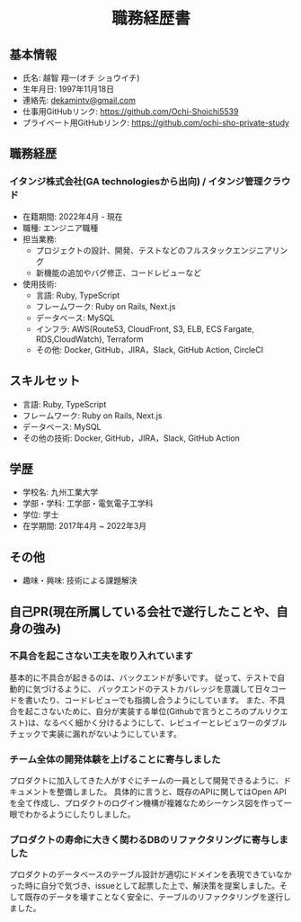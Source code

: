 <div style="text-align: center;">
 <h1>職務経歴書</h1>
</div>

## 基本情報
- 氏名: 越智 翔一(オチ ショウイチ)
- 生年月日: 1997年11月18日
- 連絡先: dekamintv@gmail.com
- 仕事用GitHubリンク: https://github.com/Ochi-Shoichi5539
- プライベート用GitHubリンク: https://github.com/ochi-sho-private-study


## 職務経歴

### イタンジ株式会社(GA technologiesから出向) / イタンジ管理クラウド
- 在籍期間: 2022年4月 - 現在
- 職種: エンジニア職種
- 担当業務:
  - プロジェクトの設計、開発、テストなどのフルスタックエンジニアリング
  - 新機能の追加やバグ修正、コードレビューなど
- 使用技術: 
  - 言語: Ruby, TypeScript
  - フレームワーク: Ruby on Rails, Next.js
  - データベース: MySQL
  - インフラ: AWS(Route53, CloudFront, S3, ELB, ECS Fargate, RDS,CloudWatch), Terraform
  - その他: Docker, GitHub，JIRA，Slack, GitHub Action, CircleCI

## スキルセット
- 言語: Ruby, TypeScript
- フレームワーク: Ruby on Rails, Next.js
- データベース: MySQL
- その他の技術: Docker, GitHub，JIRA，Slack, GitHub Action

## 学歴
- 学校名: 九州工業大学
- 学部・学科: 工学部・電気電子工学科
- 学位: 学士
- 在学期間: 2017年4月 ~ 2022年3月

## その他
- 趣味・興味: 技術による課題解決

<div style="page-break-before:always"></div>

## 自己PR(現在所属している会社で遂行したことや、自身の強み)
<!-- ここに自己PRを記述します。経歴やスキルだけでなく、自分の強みや価値観、チームでの役割などをアピールする -->

### 不具合を起こさない工夫を取り入れています
基本的に不具合が起きるのは、バックエンドが多いです。
従って、テストで自動的に気づけるように、
バックエンドのテストカバレッジを意識して日々コードを書いたり、コードレビューでも指摘し合うようにしています。
また、不具合を起こさないために、自分が実装する単位(Githubで言うところのプルリクエスト)は、なるべく細かく分けるようにして、レビュイーとレビュワーのダブルチェックで実装に漏れがないようにしています。

### チーム全体の開発体験を上げることに寄与しました
プロダクトに加入してきた人がすぐにチームの一員として開発できるように、ドキュメントを整備しました。
具体的に言うと、既存のAPIに関してはOpen APIを全て作成し、プロダクトのログイン機構が複雑なためシーケンス図を作って一眼でわかるようにしたりしました。

### プロダクトの寿命に大きく関わるDBのリファクタリングに寄与しました
プロダクトのデータベースのテーブル設計が適切にドメインを表現できていなかった時に自分で気づき、issueとして起票した上で、解決策を提案しました。そして既存のデータを壊すことなく安全に、テーブルのリファクタリングを遂行しました。
